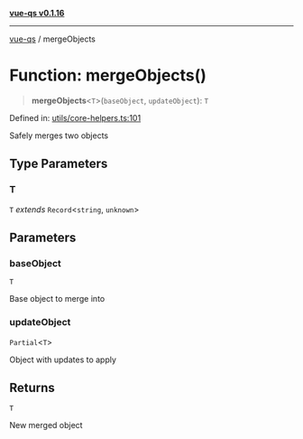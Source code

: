 [**vue-qs v0.1.16**](../README.md)

---

[vue-qs](../README.md) / mergeObjects

# Function: mergeObjects()

> **mergeObjects**\<`T`\>(`baseObject`, `updateObject`): `T`

Defined in: [utils/core-helpers.ts:101](https://github.com/iamsomraj/vue-qs/blob/e1f88d67026c08e56605a693106ef6b717bd39ad/src/utils/core-helpers.ts#L101)

Safely merges two objects

## Type Parameters

### T

`T` _extends_ `Record`\<`string`, `unknown`\>

## Parameters

### baseObject

`T`

Base object to merge into

### updateObject

`Partial`\<`T`\>

Object with updates to apply

## Returns

`T`

New merged object
